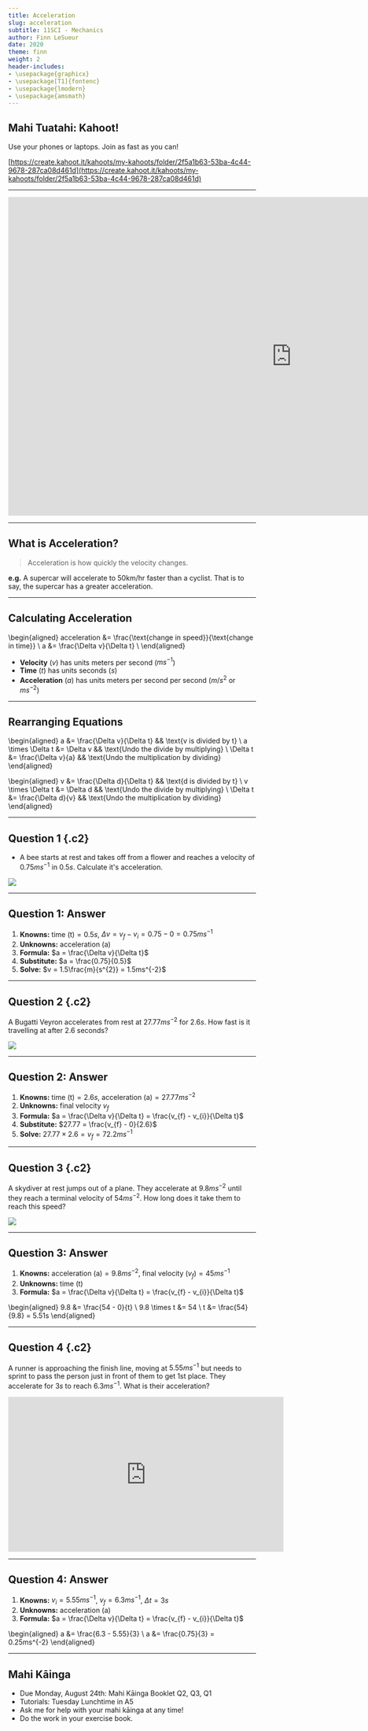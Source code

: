 ```yaml
---
title: Acceleration
slug: acceleration
subtitle: 11SCI - Mechanics
author: Finn LeSueur
date: 2020
theme: finn
weight: 2
header-includes:
- \usepackage{graphicx}
- \usepackage[T1]{fontenc}
- \usepackage{lmodern}
- \usepackage{amsmath}
---
```


## Mahi Tuatahi: Kahoot!

Use your phones or laptops. Join as fast as you can!

[https://create.kahoot.it/kahoots/my-kahoots/folder/2f5a1b63-53ba-4c44-9678-287ca08d461d](https://create.kahoot.it/kahoots/my-kahoots/folder/2f5a1b63-53ba-4c44-9678-287ca08d461d)

---

<iframe width="1152" height="648" src="https://www.youtube.com/embed/ROOeGPrC1Do" frameborder="0" allow="accelerometer; autoplay; encrypted-media; gyroscope; picture-in-picture" allowfullscreen></iframe>

---

## What is Acceleration?

> Acceleration is how quickly the velocity changes.

__e.g.__ A supercar will accelerate to 50km/hr faster than a cyclist. That is to say, the supercar has a greater acceleration.

---

## Calculating Acceleration

\begin{aligned}
    acceleration &= \frac{\text{change in speed}}{\text{change in time}} \\
    a &= \frac{\Delta v}{\Delta t} \\
\end{aligned}

- __Velocity__ ($v$) has units meters per second ($ms^{-1}$)
- __Time__ ($t$) has units seconds ($s$)
- __Acceleration__ ($a$) has units meters per second per second ($m/s^{2}$ or $ms^{-2}$)

---

## Rearranging Equations

\begin{aligned}
    a &= \frac{\Delta v}{\Delta t} && \text{v is divided by t} \\
    a \times \Delta t &= \Delta v && \text{Undo the divide by multiplying} \\
    \Delta t &= \frac{\Delta v}{a} && \text{Undo the multiplication by dividing}
\end{aligned}


\begin{aligned}
    v &= \frac{\Delta d}{\Delta t} && \text{d is divided by t} \\
    v \times \Delta t &= \Delta d && \text{Undo the divide by multiplying} \\
    \Delta t &= \frac{\Delta d}{v} && \text{Undo the multiplication by dividing}
\end{aligned}

---

## Question 1 {.c2}

- A bee starts at rest and takes off from a flower and reaches a velocity of $0.75ms^{-1}$ in $0.5s$. Calculate it's acceleration.

![](https://earthsky.org/upl/2020/05/bumblebee-face-e1590428185921.jpg)

---

## Question 1: Answer

1. __Knowns:__ $\text{time (t)} = 0.5s$, $\Delta v = v_{f} - v_{i} = 0.75 - 0 = 0.75ms^{-1}$
2. __Unknowns:__ $\text{acceleration (a)}$
3. __Formula:__ $a = \frac{\Delta v}{\Delta t}$
4. __Substitute:__ $a = \frac{0.75}{0.5}$
5. __Solve:__ $v = 1.5\frac{m}{s^{2}} = 1.5ms^{-2}$

---

## Question 2 {.c2}

A Bugatti Veyron accelerates from rest at $27.77ms^{-2}$ for $2.6s$. How fast is it travelling at after 2.6 seconds?

![](https://upload.wikimedia.org/wikipedia/commons/e/e5/Red_Bugatti_Veyron_on_the_road_%287559997596%29.jpg)

---

## Question 2: Answer

1. __Knowns:__ $\text{time (t)} = 2.6s$, $\text{acceleration (a)} = 27.77ms^{-2}$
2. __Unknowns:__ $\text{final velocity } v_{f}$
3. __Formula:__ $a = \frac{\Delta v}{\Delta t} = \frac{v_{f} - v_{i}}{\Delta t}$
4. __Substitute:__ $27.77 = \frac{v_{f} - 0}{2.6}$
5. __Solve:__ $27.77 \times 2.6 = v_{f} = 72.2ms^{-1}$

---

## Question 3 {.c2}

A skydiver at rest jumps out of a plane. They accelerate at $9.8ms^{-2}$ until they reach a terminal velocity of $54ms^{-2}$. How long does it take them to reach this speed?

![](https://cdn.photofunia.com/effects/skydiver/examples/tga0n8_o.jpg)

---

## Question 3: Answer

1. __Knowns:__ $\text{acceleration (a)} = 9.8ms^{-2}$, $\text{final velocity } (v_{f}) = 45ms^{-1}$
2. __Unknowns:__ $\text{time (t)}$
3. __Formula:__ $a = \frac{\Delta v}{\Delta t} = \frac{v_{f} - v_{i}}{\Delta t}$

\begin{aligned}
    9.8 &= \frac{54 - 0}{t} \\
    9.8 \times t &=  54 \\
    t &= \frac{54}{9.8} = 5.51s
\end{aligned}

---

## Question 4 {.c2}

A runner is approaching the finish line, moving at $5.55ms^{-1}$ but needs to sprint to pass the person just in front of them to get 1st place. They accelerate for $3s$ to reach $6.3ms^{-1}$. What is their acceleration?

<iframe width="560" height="315" src="https://www.youtube.com/embed/1pfrYC0vagk" frameborder="0" allow="accelerometer; autoplay; encrypted-media; gyroscope; picture-in-picture" allowfullscreen></iframe>

---

## Question 4: Answer

1. __Knowns:__ $v_{i} = 5.55ms^{-1}$, $v_{f} = 6.3ms^{-1}$, $\Delta t = 3s$
2. __Unknowns:__ $\text{acceleration (a)}$
3. __Formula:__ $a = \frac{\Delta v}{\Delta t} = \frac{v_{f} - v_{i}}{\Delta t}$

\begin{aligned}
    a &= \frac{6.3 - 5.55}{3} \\
    a &= \frac{0.75}{3} =  0.25ms^{-2}
\end{aligned}

---

## Mahi Kāinga

- Due Monday, August 24th: Mahi Kāinga Booklet Q2, Q3, Q1
- Tutorials: Tuesday Lunchtime in A5
- Ask me for help with your mahi kāinga at any time!
- Do the work in your exercise book.
